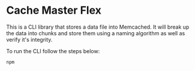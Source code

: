 # Cache Master Flex

This is a CLI library that stores a data file into Memcached. It will break up the data into chunks and store them using a naming algorithm as well as verify it's integrity.

To run the CLI follow the steps below:
```console
npm
```